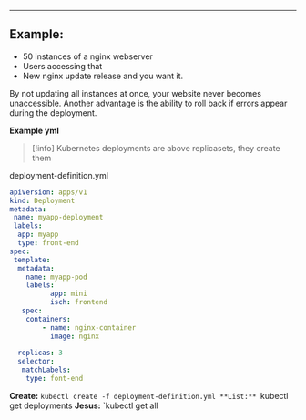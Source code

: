 ***
## Example:
- 50 instances of a nginx webserver
- Users accessing that
- New nginx update release and you want it.

By not updating all instances at once, your website never becomes unaccessible.
Another advantage is the ability to roll back if errors appear during the deployment.

**Example yml**
>[!info]
>Kubernetes deployments are above replicasets, they create them

deployment-definition.yml
```yml
apiVersion: apps/v1
kind: Deployment
metadata:
 name: myapp-deployment
 labels:
  app: myapp
  type: front-end
spec:
 template:
  metadata:
	name: myapp-pod
	labels:
		  app: mini
		  isch: frontend
   spec:
	containers:
		- name: nginx-container
		  image: nginx
		
  replicas: 3
  selector:
   matchLabels:
    type: font-end
```

**Create:**
`kubectl create -f deployment-definition.yml
**List:**
`kubectl get deployments
**Jesus:**
`kubectl get all

